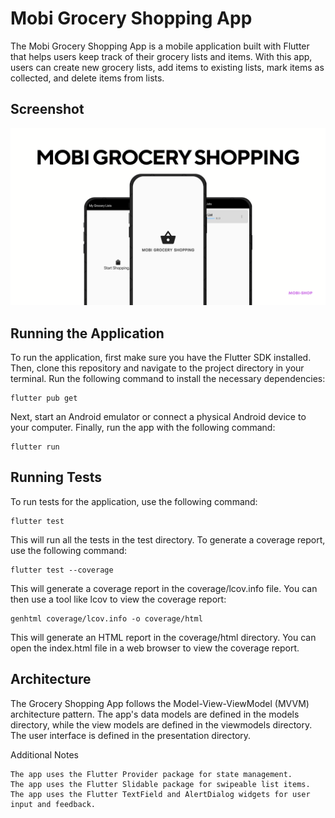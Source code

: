# Mobi Grocery Shopping App

The Mobi Grocery Shopping App is a mobile application built with Flutter that helps users keep track of their grocery lists and items. With this app, users can create new grocery lists, add items to existing lists, mark items as collected, and delete items from lists.

## Screenshot
![app shot](app_screenshot.png?raw=true 'Mobi Grocery Shopping')


## Running the Application

To run the application, first make sure you have the Flutter SDK installed. Then, clone this repository and navigate to the project directory in your terminal. Run the following command to install the necessary dependencies:

    flutter pub get

Next, start an Android emulator or connect a physical Android device to your computer. Finally, run the app with the following command:

    flutter run

## Running Tests

To run tests for the application, use the following command:

    flutter test

This will run all the tests in the test directory. To generate a coverage report, use the following command:

    flutter test --coverage

This will generate a coverage report in the coverage/lcov.info file. You can then use a tool like lcov to view the coverage report:

    genhtml coverage/lcov.info -o coverage/html

This will generate an HTML report in the coverage/html directory. You can open the index.html file in a web browser to view the coverage report.

## Architecture

The Grocery Shopping App follows the Model-View-ViewModel (MVVM) architecture pattern. The app's data models are defined in the models directory, while the view models are defined in the viewmodels directory. The user interface is defined in the presentation directory.

Additional Notes

    The app uses the Flutter Provider package for state management.
    The app uses the Flutter Slidable package for swipeable list items.
    The app uses the Flutter TextField and AlertDialog widgets for user input and feedback.
